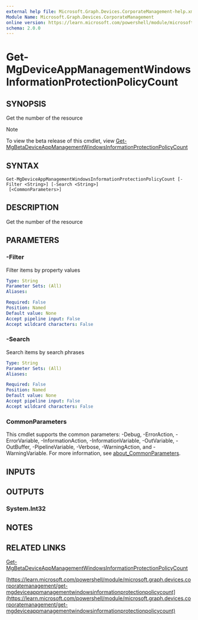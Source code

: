 ```yaml
---
external help file: Microsoft.Graph.Devices.CorporateManagement-help.xml
Module Name: Microsoft.Graph.Devices.CorporateManagement
online version: https://learn.microsoft.com/powershell/module/microsoft.graph.devices.corporatemanagement/get-mgdeviceappmanagementwindowsinformationprotectionpolicycount
schema: 2.0.0
---
```


# Get-MgDeviceAppManagementWindowsInformationProtectionPolicyCount

## SYNOPSIS
Get the number of the resource

> [!NOTE]
> To view the beta release of this cmdlet, view [Get-MgBetaDeviceAppManagementWindowsInformationProtectionPolicyCount](/powershell/module/Microsoft.Graph.Beta.Devices.CorporateManagement/Get-MgBetaDeviceAppManagementWindowsInformationProtectionPolicyCount?view=graph-powershell-beta)

## SYNTAX

```
Get-MgDeviceAppManagementWindowsInformationProtectionPolicyCount [-Filter <String>] [-Search <String>]
 [<CommonParameters>]
```

## DESCRIPTION
Get the number of the resource

## PARAMETERS

### -Filter
Filter items by property values

```yaml
Type: String
Parameter Sets: (All)
Aliases:

Required: False
Position: Named
Default value: None
Accept pipeline input: False
Accept wildcard characters: False
```

### -Search
Search items by search phrases

```yaml
Type: String
Parameter Sets: (All)
Aliases:

Required: False
Position: Named
Default value: None
Accept pipeline input: False
Accept wildcard characters: False
```

### CommonParameters
This cmdlet supports the common parameters: -Debug, -ErrorAction, -ErrorVariable, -InformationAction, -InformationVariable, -OutVariable, -OutBuffer, -PipelineVariable, -Verbose, -WarningAction, and -WarningVariable. For more information, see [about_CommonParameters](http://go.microsoft.com/fwlink/?LinkID=113216).

## INPUTS

## OUTPUTS

### System.Int32
## NOTES

## RELATED LINKS
[Get-MgBetaDeviceAppManagementWindowsInformationProtectionPolicyCount](/powershell/module/Microsoft.Graph.Beta.Devices.CorporateManagement/Get-MgBetaDeviceAppManagementWindowsInformationProtectionPolicyCount?view=graph-powershell-beta)

[https://learn.microsoft.com/powershell/module/microsoft.graph.devices.corporatemanagement/get-mgdeviceappmanagementwindowsinformationprotectionpolicycount](https://learn.microsoft.com/powershell/module/microsoft.graph.devices.corporatemanagement/get-mgdeviceappmanagementwindowsinformationprotectionpolicycount)


